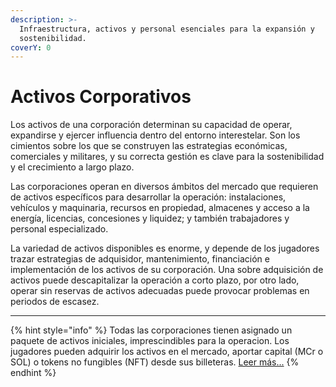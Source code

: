 ```yaml
---
description: >-
  Infraestructura, activos y personal esenciales para la expansión y
  sostenibilidad.
coverY: 0
---
```


# Activos Corporativos

Los activos de una corporación determinan su capacidad de operar, expandirse y ejercer influencia dentro del entorno interestelar. Son los cimientos sobre los que se construyen las estrategias económicas, comerciales y militares, y su correcta gestión es clave para la sostenibilidad y el crecimiento a largo plazo.

Las corporaciones operan en diversos ámbitos del mercado que requieren de activos específicos para desarrollar la operación: instalaciones, vehículos y maquinaria, recursos en propiedad, almacenes y acceso a la energía, licencias, concesiones y liquidez; y también trabajadores y personal especializado.

La variedad de activos disponibles es enorme, y depende de los jugadores trazar estrategias de adquisidor, mantenimiento, financiación e implementación de los activos de su corporación. Una sobre adquisición de activos puede descapitalizar la operación a corto plazo, por otro lado, operar sin reservas de activos adecuadas puede provocar problemas en periodos de escasez.

***

{% hint style="info" %}
Todas las corporaciones tienen asignado un paquete de activos iniciales, imprescindibles para la operacion. Los jugadores pueden adquirir los activos en el mercado, aportar capital (MCr o SOL) o tokens no fungibles (NFT) desde sus billeteras. [Leer más...](../../../tokenomics/tokens-no-fungibles-nft/)
{% endhint %}
